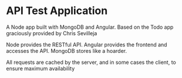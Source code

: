 # API Test Application

A Node app built with MongoDB and Angular. Based on the Todo app graciously provided by Chris Sevilleja

Node provides the RESTful API. Angular provides the frontend and accesses the API. MongoDB stores like a hoarder.

All requests are cached by the server, and in some cases the client, to ensure maximum availability